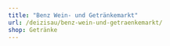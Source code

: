 ```yaml
---
title: "Benz Wein- und Getränkemarkt"
url: /deizisau/benz-wein-und-getraenkemarkt/
shop: Getränke
---
```

